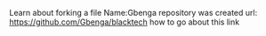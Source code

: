 Learn about forking a file
Name:Gbenga
repository was created
url: https://github.com/Gbenga/blacktech
how to go about this link
